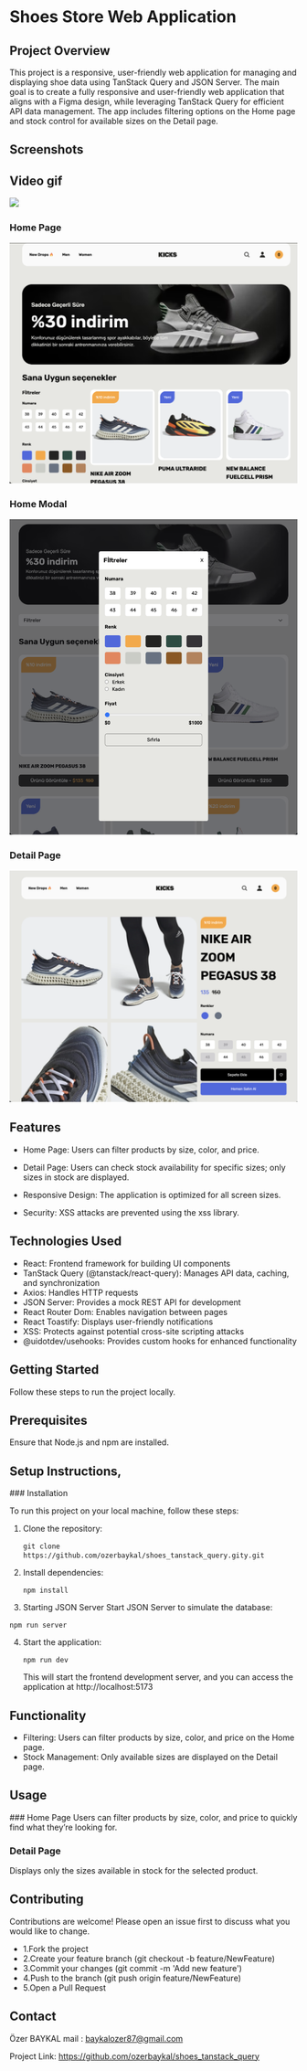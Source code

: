 # Shoes Store Web Application

## Project Overview

This project is a responsive, user-friendly web application for managing and displaying shoe data using TanStack Query and JSON Server. The main goal is to create a fully responsive and user-friendly web application that aligns with a Figma design, while leveraging TanStack Query for efficient API data management. The app includes filtering options on the Home page and stock control for available sizes on the Detail page.

## Screenshots

## Video gif

![](./public/image/screenrecordshoes.gif)

### Home Page

![](./public/image/homepage.png)

### Home Modal

![](./public/image/home_modal.png)

### Detail Page

![](./public/image/detailpage.png)

## Features

- Home Page: Users can filter products by size, color, and price.

- Detail Page: Users can check stock availability for specific sizes; only sizes in stock are displayed.
- Responsive Design: The application is optimized for all screen sizes.
- Security: XSS attacks are prevented using the xss library.

## Technologies Used

- React: Frontend framework for building UI components
- TanStack Query (@tanstack/react-query): Manages API data, caching, and synchronization
- Axios: Handles HTTP requests
- JSON Server: Provides a mock REST API for development
- React Router Dom: Enables navigation between pages
- React Toastify: Displays user-friendly notifications
- XSS: Protects against potential cross-site scripting attacks
- @uidotdev/usehooks: Provides custom hooks for enhanced functionality

## Getting Started

Follow these steps to run the project locally.

## Prerequisites

Ensure that Node.js and npm are installed.

## Setup Instructions,

### Installation

To run this project on your local machine, follow these steps:

1. Clone the repository:

   ```
   git clone https://github.com/ozerbaykal/shoes_tanstack_query.gity.git
   ```

2. Install dependencies:

   ```
   npm install
   ```

3. Starting JSON Server
   Start JSON Server to simulate the database:

```
npm run server
```

4. Start the application:
   ```
   npm run dev
   ```
   This will start the frontend development server, and you can access the application at http://localhost:5173

## Functionality

- Filtering: Users can filter products by size, color, and price on the Home page.
- Stock Management: Only available sizes are displayed on the Detail page.

## Usage

### Home Page
Users can filter products by size, color, and price to quickly find what they’re looking for.

### Detail Page

Displays only the sizes available in stock for the selected product.

<h2>Contributing</h2>

Contributions are welcome! Please open an issue first to discuss what you would like to change.

- 1.Fork the project
- 2.Create your feature branch (git checkout -b feature/NewFeature)
- 3.Commit your changes (git commit -m 'Add new feature')
- 4.Push to the branch (git push origin feature/NewFeature)
- 5.Open a Pull Request

<h2>Contact</h2>

Özer BAYKAL mail : baykalozer87@gmail.com

Project Link: https://github.com/ozerbaykal/shoes_tanstack_query
